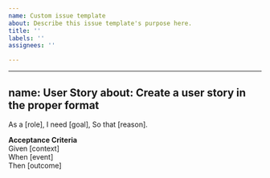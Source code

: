 ```yaml
---
name: Custom issue template
about: Describe this issue template's purpose here.
title: ''
labels: ''
assignees: ''

---
```


---
name: User Story
about: Create a user story in the proper format
---

As a [role],
I need [goal],
So that [reason].

**Acceptance Criteria**  
Given [context]  
When [event]  
Then [outcome]
